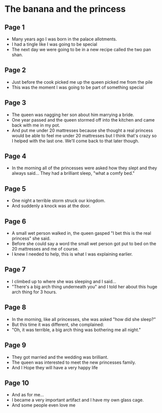 # The banana and the princess

## Page 1
 - Many years ago I was born in the palace allotments.
 - I had a tingle like I was going to be special
 - The next day we were going to be in a new recipe called the two pan shan.

## Page 2
 - Just before the cook picked me up the queen picked me from the pile
 - This was the moment I was going to be part of something special

## Page 3
 - The queen was nagging her son about him marrying a bride.
 - One year passed and the queen stormed off into the kitchen and came back with me in my pot.
 - And put me under 20 mattresses because she thought a real princess would be able to feel me under 20 mattresses but I think that's crazy so I helped with the last one. We'll come back to that later though.

## Page 4
 - In the morning all of the princesses were asked how they slept and they always said... They had a brilliant sleep, "what a comfy bed."

## Page 5
 - One night a terrible storm struck our kingdom.
 - And suddenly a knock was at the door.

## Page 6
 - A small wet person walked in, the queen gasped "I bet this is the real princess" she said.
 - Before she could say a word the small wet person got put to bed on the 20 mattresses and me of course.
 - I knew I needed to help, this is what I was explaining earlier.

## Page 7
 - I climbed up to where she was sleeping and I said...
 - "There's a big arch thing underneath you" and I told her about this huge arch thing for 3 hours.

## Page 8
 - In the morning, like all princesses, she was asked "how did she sleep?"
 - But this time it was different, she complained:
 - "Oh, it was terrible, a big arch thing was bothering me all night." 

## Page 9
 - They got married and the wedding was brilliant.
 - The queen was interested to meet the new princesses family.
 - And I Hope they will have a very happy life

## Page 10 
 - And as for me...
 - I became a very important artifact and I have my own glass cage.
 - And some people even love me